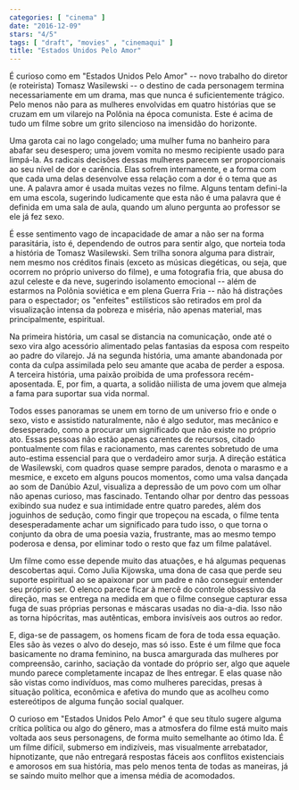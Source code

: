 ```yaml
---
categories: [ "cinema" ]
date: "2016-12-09"
stars: "4/5"
tags: [ "draft", "movies" , "cinemaqui" ]
title: "Estados Unidos Pelo Amor"
---
```

É curioso como em "Estados Unidos Pelo Amor" -- novo trabalho do
diretor (e roteirista) Tomasz Wasilewski -- o destino de cada personagem
termina necessariamente em um drama, mas que nunca é suficientemente
trágico. Pelo menos não para as mulheres envolvidas em quatro histórias
que se cruzam em um vilarejo na Polônia na época comunista. Este
é acima de tudo um filme sobre um grito silencioso na imensidão do
horizonte.

Uma garota cai no lago congelado; uma mulher fuma no banheiro para
abafar seu desespero; uma jovem vomita no mesmo recipiente usado para
limpá-la. As radicais decisões dessas mulheres parecem ser proporcionais
ao seu nível de dor e carência. Elas sofrem internamente, e a forma
com que cada uma delas desenvolve essa relação com a dor é o tema que
as une. A palavra amor é usada muitas vezes no filme. Alguns tentam
defini-la em uma escola, sugerindo ludicamente que esta não é uma
palavra que é definida em uma sala de aula, quando um aluno pergunta
ao professor se ele já fez sexo.

É esse sentimento vago de incapacidade de amar a não ser na forma
parasitária, isto é, dependendo de outros para sentir algo, que norteia
toda a história de Tomasz Wasilewski. Sem trilha sonora alguma para
distrair, nem mesmo nos créditos finais (exceto as músicas diegéticas,
ou seja, que ocorrem no próprio universo do filme), e uma fotografia
fria, que abusa do azul celeste e da neve, sugerindo isolamento emocional
-- além de estarmos na Polônia soviética e em plena Guerra Fria --
não há distrações para o espectador; os "enfeites" estilísticos
são retirados em prol da visualização intensa da pobreza e miséria,
não apenas material, mas principalmente, espiritual.

Na primeira história, um casal se distancia na comunicação, onde até
o sexo vira algo acessório alimentado pelas fantasias da esposa com
respeito ao padre do vilarejo. Já na segunda história, uma amante
abandonada por conta da culpa assimilada pelo seu amante que acaba
de perder a esposa. A terceira história, uma paixão proibida de uma
professora recém-aposentada. E, por fim, a quarta, a solidão niilista
de uma jovem que almeja a fama para suportar sua vida normal.

Todos esses panoramas se unem em torno de um universo frio e onde o sexo,
visto e assistido naturalmente, não é algo sedutor, mas mecânico e
desesperado, como a procurar um significado que não existe no próprio
ato. Essas pessoas não estão apenas carentes de recursos, citado
pontualmente com filas e racionamento, mas carentes sobretudo de uma
auto-estima essencial para que o verdadeiro amor surja. A direção
estática de Wasilewski, com quadros quase sempre parados, denota o
marasmo e a mesmice, e exceto em alguns poucos momentos, como uma valsa
dançada ao som de Danúbio Azul, visualiza a depressão de um povo com
um olhar não apenas curioso, mas fascinado. Tentando olhar por dentro
das pessoas exibindo sua nudez e sua intimidade entre quatro paredes,
além dos joguinhos de sedução, como fingir que tropeçou na escada,
o filme tenta desesperadamente achar um significado para tudo isso,
o que torna o conjunto da obra de uma poesia vazia, frustrante, mas ao
mesmo tempo poderosa e densa, por eliminar todo o resto que faz um filme
palatável.

Um filme como esse depende muito das atuações, e há algumas pequenas
descobertas aqui. Como Julia Kijowska, uma dona de casa que perde seu
suporte espiritual ao se apaixonar por um padre e não conseguir entender
seu próprio ser. O elenco parece ficar à mercê do controle obsessivo
da direção, mas se entrega na medida em que o filme consegue capturar
essa fuga de suas próprias personas e máscaras usadas no dia-a-dia. Isso
não as torna hipócritas, mas autênticas, embora invisíveis aos outros
ao redor.

E, diga-se de passagem, os homens ficam de fora de toda essa
equação. Eles são às vezes o alvo do desejo, mas só isso. Este é
um filme que foca basicamente no drama feminino, na busca amargurada das
mulheres por compreensão, carinho, saciação da vontade do próprio ser,
algo que aquele mundo parece completamente incapaz de lhes entregar. E
elas quase não são vistas como indivíduos, mas como mulheres parecidas,
presas à situação política, econômica e afetiva do mundo que as
acolheu como estereótipos de alguma função social qualquer.

O curioso em "Estados Unidos Pelo Amor" é que seu título sugere alguma
crítica política ou algo do gênero, mas a atmosfera do filme está
muito mais voltada aos seus personagens, de forma muito semelhante
ao ótimo Ida. É um filme difícil, submerso em indizíveis, mas
visualmente arrebatador, hipnotizante, que não entregará respostas
fáceis aos conflitos existenciais e amorosos em sua história, mas
pelo menos tenta de todas as maneiras, já se saindo muito melhor que
a imensa média de acomodados.
